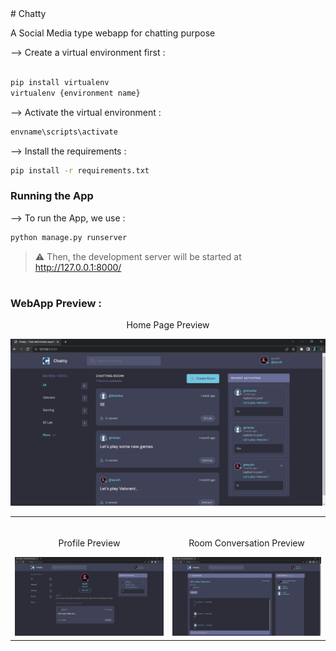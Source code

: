 <div>
# Chatty

A Social Media type webapp for chatting purpose

</div>

--> Create a virtual environment first :

```bash

pip install virtualenv
virtualenv {environment name}

```

--> Activate the virtual environment :

```bash
envname\scripts\activate

```

--> Install the requirements :

```bash
pip install -r requirements.txt

```

### Running the App

--> To run the App, we use :

```bash
python manage.py runserver

```

> ⚠ Then, the development server will be started at http://127.0.0.1:8000/

#

### WebApp Preview :

<div>
<p align="center">
    Home Page Preview
</p>

<img src = "images/home_page.png">

</div>

<table width="100%"> 
<tr>
<td width="50%">      
&nbsp; 
<br>
<p align="center">
    Profile Preview
</p>
<img src="images/profile_page.png">
</td> 
<td width="50%">
<br>
<p align="center">
  Room Conversation Preview
</p>
<img src="images/room_page.png">  
</td>
</table>
